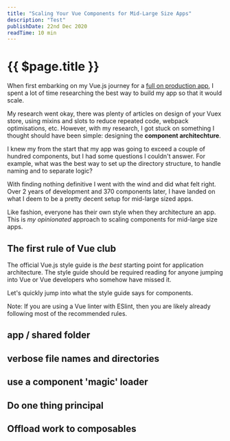 ```yaml
---
title: "Scaling Your Vue Components for Mid-Large Size Apps"
description: "Test"
publishDate: 22nd Dec 2020
readTime: 10 min
---
```


# {{ $page.title }}

When first embarking on my Vue.js journey for a [full on production app](https://kintell.com), I spent a lot of time researching the best way to 
build my app so that it would scale.

My research went okay, there was plenty of articles on design of your Vuex store, 
using mixins and slots to reduce repeated code, webpack optimisations, etc. However, with my research, I got stuck on something I thought should have been simple: designing the **component architechture**.

I knew my from the start that my app was going to exceed a couple of hundred components, but I had some questions I couldn't answer.
For example, what was the best way to set up the directory structure, to handle naming and 
to separate logic?

With finding nothing definitive I went with the wind and did what felt right. Over 2 years of development and 370 components later, I have landed on what I deem to be a pretty decent setup for mid-large 
sized apps. 

Like fashion, everyone has their own style when they architecture an app. This is _my opinionated_ approach to scaling components for mid-large size apps.


## The first rule of Vue club

The official Vue.js style guide is _the best_ starting point for application architecture.
The style guide should be required reading for anyone jumping into Vue or Vue developers who somehow have missed it.

Let's quickly jump into what the style guide says for components. 

Note: If you are using a Vue linter with ESlint, then you are likely already following most of the 
recommended rules.



## app / shared folder

## verbose file names and directories

## use a component 'magic' loader

## Do one thing principal

## Offload work to composables

## 